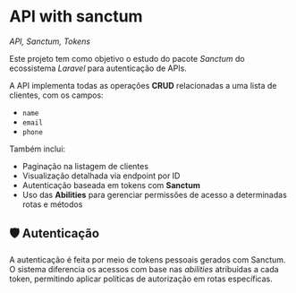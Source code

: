 # API with sanctum 
*API, Sanctum, Tokens*

Este projeto tem como objetivo o estudo do pacote *Sanctum* do ecossistema *Laravel* para autenticação de APIs.

A API implementa todas as operações **CRUD** relacionadas a uma lista de clientes, com os campos:

- `name`
- `email`
- `phone`


Também inclui:

- Paginação na listagem de clientes
- Visualização detalhada via endpoint por ID
- Autenticação baseada em tokens com **Sanctum**
- Uso das **Abilities** para gerenciar permissões de acesso a determinadas rotas e métodos

## 🛡️ Autenticação

A autenticação é feita por meio de tokens pessoais gerados com Sanctum. O sistema diferencia os acessos com base nas *abilities* atribuídas a cada token, permitindo aplicar políticas de autorização em rotas específicas.
